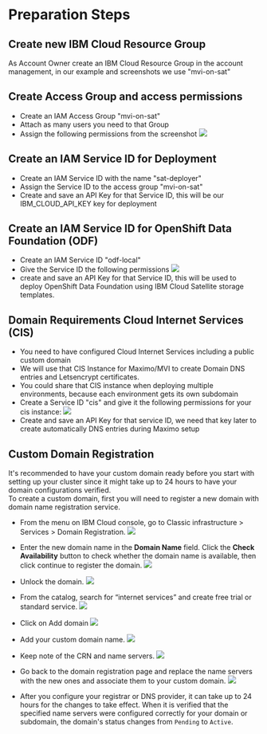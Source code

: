 # Preparation Steps

## Create new IBM Cloud Resource Group
As Account Owner create an IBM Cloud Resource Group in the account management, in our example and screenshots we use "mvi-on-sat"

## Create Access Group and access permissions
* Create an IAM Access Group "mvi-on-sat"
* Attach as many users you need to that Group
* Assign the following permissions from the screenshot
![](images/iam-access-permissions.png)

## Create an IAM Service ID for Deployment
* Create an IAM Service ID with the name "sat-deployer"
* Assign the Service ID to the access group "mvi-on-sat"
* Create and save an API Key for that Service ID, this will be our IBM_CLOUD_API_KEY key for deployment

## Create an IAM Service ID for OpenShift Data Foundation (ODF)
* Create an IAM Service ID "odf-local"
* Give the Service ID the following permissions
![](images/odf-service.id.png)
* create and save an API Key for that Service ID, this will be used to deploy OpenShift Data Foundation using IBM Cloud Satellite storage templates.

## Domain Requirements Cloud Internet Services (CIS)
* You need to have configured Cloud Internet Services including a public custom domain
* We will use that CIS Instance for Maximo/MVI to create Domain DNS entries and Letsencrypt certificates.
* You could share that CIS instance when deploying multiple environments, because each environment gets its own subdomain
* Create a Service ID "cis" and give it the following permissions for your cis instance:
![](images/cis-service-id.png)
* Create and save an API Key for that service ID, we need that key later to create automatically DNS entries during Maximo setup

## Custom Domain Registration
It's recommended to have your custom domain ready before you start with setting up your cluster since it might take up to 24 hours to have your domain configurations verified.<br>
To create a custom domain, first you will need to register a new domain with domain name registration service.
- From the menu on IBM Cloud console, go to Classic infrastructure > Services > Domain Registration.
![](images/domain-register.png)

- Enter the new domain name in the <b>Domain Name</b> field. Click the <b>Check Availability</b> button to check whether the domain name is available, then click continue to register the domain.
![](images/new-domain.png)

- Unlock the domain.
![](images/unlock-domain.png)

- From the catalog, search for “internet services” and create free trial or standard service. 
![](images/cis-create.png)
- Click on Add domain
![](images/cis-overview.png)
- Add your custom domain name.
![](images/domain-name.png)
- Keep note of the CRN and name servers.
![](images/cis-instance.png)
- Go back to the domain registration page and replace the name servers with the new ones and associate them to your custom domain.
![](images/name-servers.png)
- After you configure your registrar or DNS provider, it can take up to 24 hours for the changes to take effect. When it is verified that the specified name servers were configured correctly for your domain or subdomain, the domain's status changes from ```Pending``` to ```Active```.
